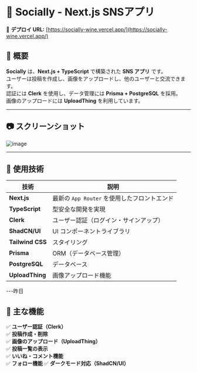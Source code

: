 # 📸 Socially - Next.js SNSアプリ

🚀 **デプロイ URL:** [https://socially-wine.vercel.app/](https://socially-wine.vercel.app/)

## 📌 概要
**Socially** は、**Next.js + TypeScript** で構築された **SNS アプリ** です。  
ユーザーは投稿を作成し、画像をアップロードし、他のユーザーと交流できます。  
認証には **Clerk** を使用し、データ管理には **Prisma + PostgreSQL** を採用。  
画像のアップロードには **UploadThing** を利用しています。

---

## 📷 スクリーンショット
![image](https://github.com/user-attachments/assets/c93436d1-ffab-4acf-bcb0-1892128fe08a)


---

## 🔧 使用技術
| 技術 | 説明 |
|------|------|
| **Next.js** | 最新の `App Router` を使用したフロントエンド |
| **TypeScript** | 型安全な開発を実現 |
| **Clerk** | ユーザー認証（ログイン・サインアップ） |
| **ShadCN/UI** | UI コンポーネントライブラリ |
| **Tailwind CSS** | スタイリング |
| **Prisma** | ORM（データベース管理） |
| **PostgreSQL** | データベース |
| **UploadThing** | 画像アップロード機能 |

---昨日

## 📌 主な機能
✅ **ユーザー認証（Clerk）**  
✅ **投稿作成・削除**  
✅ **画像のアップロード（UploadThing）**  
✅ **投稿一覧の表示**  
✅ **いいね・コメント機能**  
✅ **フォロー機能** 
✅ **ダークモード対応（ShadCN/UI）** 
